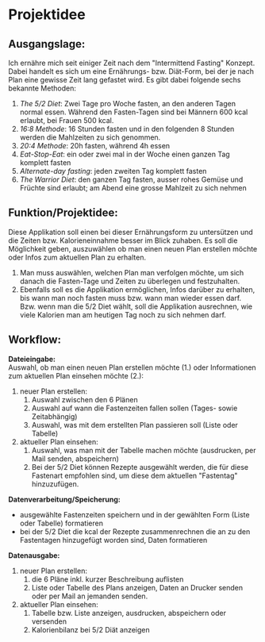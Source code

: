 # Projektidee  
## Ausgangslage:  
Ich ernähre mich seit einiger Zeit nach dem "Intermittend Fasting" Konzept. Dabei handelt es sich um eine Ernährungs- bzw. Diät-Form, bei der je nach Plan eine gewisse Zeit lang gefastet wird. Es gibt dabei folgende sechs bekannte Methoden:  
1. *The 5/2 Diet*: Zwei Tage pro Woche fasten, an den anderen Tagen normal essen. Während den Fasten-Tagen sind bei Männern 600 kcal erlaubt, bei Frauen 500 kcal.  
2. *16:8 Methode*: 16 Stunden fasten und in den folgenden 8 Stunden werden die Mahlzeiten zu sich genommen.   
3. *20:4 Methode*: 20h fasten, während 4h essen    
4. *Eat-Stop-Eat*: ein oder zwei mal in der Woche einen ganzen Tag komplett fasten  
5. *Alternate-day fasting*: jeden zweiten Tag komplett fasten  
6. *The Warrior Diet*: den ganzen Tag fasten, ausser rohes Gemüse und Früchte sind erlaubt; am Abend eine grosse Mahlzeit zu sich nehmen  

## Funktion/Projektidee:  
Diese Applikation soll einen bei dieser Ernährungsform zu untersützen und die Zeiten bzw. Kalorieneinnahme besser im Blick zuhaben. Es soll die Möglichkeit geben, auszuwählen ob man einen neuen Plan erstellen möchte oder Infos zum aktuellen Plan zu erhalten.  
1. Man muss auswählen, welchen Plan man verfolgen möchte, um sich danach die Fasten-Tage und Zeiten zu überlegen und festzuhalten.  
2. Ebenfalls soll es die Applikation ermöglichen, Infos darüber zu erhalten, bis wann man noch fasten muss bzw. wann man wieder essen darf. Bzw. wenn man die 5/2 Diet wählt, soll die Applikation ausrechnen, wie viele Kalorien man am heutigen Tag noch zu sich nehmen darf.   

## Workflow:  
**Dateieingabe:**  
Auswahl, ob man einen neuen Plan erstellen möchte (1.) oder Informationen zum aktuellen Plan einsehen möchte (2.):  
1. neuer Plan erstellen:
    1. Auswahl zwischen den 6 Plänen
    2. Auswahl auf wann die Fastenzeiten fallen sollen (Tages- sowie Zeitabhängig)
    3. Auswahl, was mit dem erstellten Plan passieren soll (Liste oder Tabelle) 
2. aktueller Plan einsehen:
    1. Auswahl, was man mit der Tabelle machen möchte (ausdrucken, per Mail senden, abspeichern)
    2. Bei der 5/2 Diet können Rezepte ausgewählt werden, die für diese Fastenart empfohlen sind, um diese dem aktuellen "Fastentag" hinzuzufügen.  
    
**Datenverarbeitung/Speicherung:**  
* ausgewählte Fastenzeiten speichern und in der gewählten Form (Liste oder Tabelle) formatieren
* bei der 5/2 Diet die kcal der Rezepte zusammenrechnen die an zu den Fastentagen hinzugefügt worden sind, Daten formatieren  
  
**Datenausgabe:**  
1. neuer Plan erstellen:  
    1. die 6 Pläne inkl. kurzer Beschreibung auflisten
    2. Liste oder Tabelle des Plans anzeigen, Daten an Drucker senden oder per Mail an jemanden senden.
2. aktueller Plan einsehen:  
    1. Tabelle bzw. Liste anzeigen, ausdrucken, abspeichern oder versenden
    2. Kalorienbilanz bei 5/2 Diät anzeigen 
